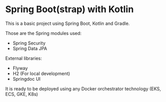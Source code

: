 # Spring Boot(strap) with Kotlin

This is a basic project using Spring Boot, Kotlin and Gradle.

Those are the Spring modules used:

- Spring Security
- Spring Data JPA

External libraries:

- Flyway
- H2 (For local development)
- Springdoc UI

It is ready to be deployed using any Docker orchestrator technology (EKS, ECS, GKE, K8s)
